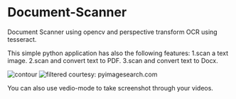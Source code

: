 # Document-Scanner
Document Scanner using opencv and perspective transform OCR using tesseract.

This simple python application has also the following features:
1.scan a text image.
2.scan and convert text to PDF. 
3.scan and convert text to Docx.

![contour](https://user-images.githubusercontent.com/58596717/85860396-5e3d8680-b7dc-11ea-9a0a-f49ccbc8cda7.jpg)
![filtered](https://user-images.githubusercontent.com/58596717/85860937-26830e80-b7dd-11ea-8b55-3c038aa47fea.jpg)
courtesy: pyimagesearch.com

You can also use vedio-mode to take screenshot through your videos.
